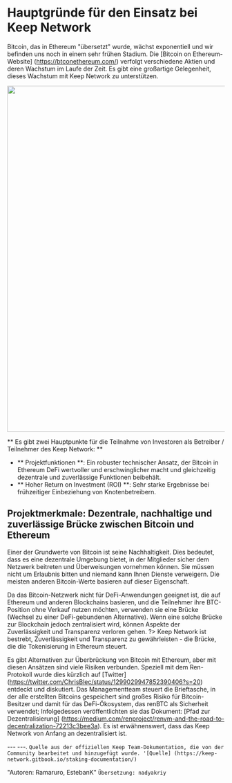 # Hauptgründe für den Einsatz bei Keep Network
Bitcoin, das in Ethereum "übersetzt" wurde, wächst exponentiell und wir befinden uns noch in einem sehr frühen Stadium. Die [Bitcoin on Ethereum-Website] (https://btconethereum.com/) verfolgt verschiedene Aktien und deren Wachstum im Laufe der Zeit. Es gibt eine großartige Gelegenheit, dieses Wachstum mit Keep Network zu unterstützen.

<p align = "center">
  <img width = "800" src = "https://user-images.githubusercontent.com/68167410/91514516-903a9a00-e8ac-11ea-800d-281f33f8c2ab.PNG">
</ p>

** Es gibt zwei Hauptpunkte für die Teilnahme von Investoren als Betreiber / Teilnehmer des Keep Network: **
* ** Projektfunktionen **: Ein robuster technischer Ansatz, der Bitcoin in Ethereum DeFi wertvoller und erschwinglicher macht und gleichzeitig dezentrale und zuverlässige Funktionen beibehält.
* ** Hoher Return on Investment (ROI) **: Sehr starke Ergebnisse bei frühzeitiger Einbeziehung von Knotenbetreibern.



## Projektmerkmale: Dezentrale, nachhaltige und zuverlässige Brücke zwischen Bitcoin und Ethereum

Einer der Grundwerte von Bitcoin ist seine Nachhaltigkeit. Dies bedeutet, dass es eine dezentrale Umgebung bietet, in der Mitglieder sicher dem Netzwerk beitreten und Überweisungen vornehmen können. Sie müssen nicht um Erlaubnis bitten und niemand kann Ihnen Dienste verweigern. Die meisten anderen Bitcoin-Werte basieren auf dieser Eigenschaft.

Da das Bitcoin-Netzwerk nicht für DeFi-Anwendungen geeignet ist, die auf Ethereum und anderen Blockchains basieren, und die Teilnehmer ihre BTC-Position ohne Verkauf nutzen möchten, verwenden sie eine Brücke (Wechsel zu einer DeFi-gebundenen Alternative). Wenn eine solche Brücke zur Blockchain jedoch zentralisiert wird, können Aspekte der Zuverlässigkeit und Transparenz verloren gehen.
?> Keep Network ist bestrebt, Zuverlässigkeit und Transparenz zu gewährleisten - die Brücke, die die Tokenisierung in Ethereum steuert.

Es gibt Alternativen zur Überbrückung von Bitcoin mit Ethereum, aber mit diesen Ansätzen sind viele Risiken verbunden. Speziell mit dem Ren-Protokoll wurde dies kürzlich auf [Twitter] (https://twitter.com/ChrisBlec/status/1299029947852390406?s=20) entdeckt und diskutiert. Das Managementteam steuert die Brieftasche, in der alle erstellten Bitcoins gespeichert sind großes Risiko für Bitcoin-Besitzer und damit für das DeFi-Ökosystem, das renBTC als Sicherheit verwendet; Infolgedessen veröffentlichten sie das Dokument: [Pfad zur Dezentralisierung] (https://medium.com/renproject/renvm-and-the-road-to-decentralization-72213c3bee3a). Es ist erwähnenswert, dass das Keep Network von Anfang an dezentralisiert ist.

--- ---.
`Quelle aus der offiziellen Keep Team-Dokumentation, die von der Community bearbeitet und hinzugefügt wurde. '[Quelle] (https://keep-network.gitbook.io/staking-documentation/) `

"Autoren: Ramaruro, EstebanK"
`Übersetzung: nadyakriy`
